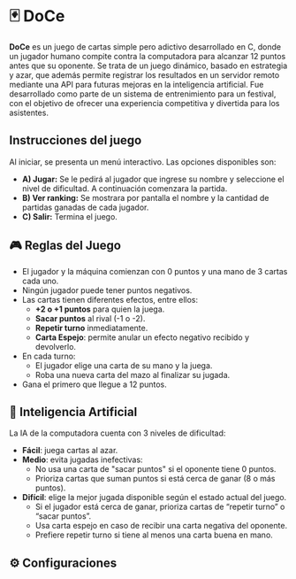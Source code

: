 # 🃏 DoCe 

**DoCe** es un juego de cartas simple pero adictivo desarrollado en C, donde un jugador humano compite contra la computadora para alcanzar 12 puntos antes que su oponente.
Se trata de un juego dinámico, basado en estrategia y azar, que además permite registrar los resultados en un servidor remoto mediante una API para futuras mejoras en la inteligencia artificial. 
Fue desarrollado como parte de un sistema de entrenimiento para un festival, con el objetivo de ofrecer una experiencia competitiva y divertida para los asistentes.

## Instrucciones del juego
Al iniciar, se presenta un menú interactivo. Las opciones disponibles son:

- **A) Jugar:** Se le pedirá al jugador que ingrese su nombre y seleccione el nivel de dificultad. A continuación comenzara la partida.
- **B) Ver ranking:** Se mostrara por pantalla el nombre y la cantidad de partidas ganadas de cada jugador.
- **C) Salir:** Termina el juego.


## 🎮 Reglas del Juego
- El jugador y la máquina comienzan con 0 puntos y una mano de 3 cartas cada uno.
- Ningún jugador puede tener puntos negativos.
- Las cartas tienen diferentes efectos, entre ellos:
	- **+2 o +1 puntos** para quien la juega.
 	- **Sacar puntos** al rival (-1 o -2).
  	- **Repetir turno** inmediatamente.
  	- **Carta Espejo**: permite anular un efecto negativo recibido y devolverlo.
- En cada turno:
	- El jugador elige una carta de su mano y la juega.
	- Roba una nueva carta del mazo al finalizar su jugada.
- Gana el primero que llegue a 12 puntos.

## 🧠 Inteligencia Artificial
La IA de la computadora cuenta con 3 niveles de dificultad:
- **Fácil**: juega cartas al azar.
- **Medio**: evita jugadas inefectivas:
	- No usa una carta de "sacar puntos" si el oponente tiene 0 puntos.
 	- Prioriza cartas que suman puntos si está cerca de ganar (8 o más puntos).   
- **Difícil**: elige la mejor jugada disponible según el estado actual del juego.
	- Si el jugador está cerca de ganar, prioriza cartas de “repetir turno” o “sacar puntos”.
 	- Usa carta espejo en caso de recibir una carta negativa del oponente.
  	- Prefiere repetir turno si tiene al menos una carta buena en mano.
  	  
## ⚙️ Configuraciones

